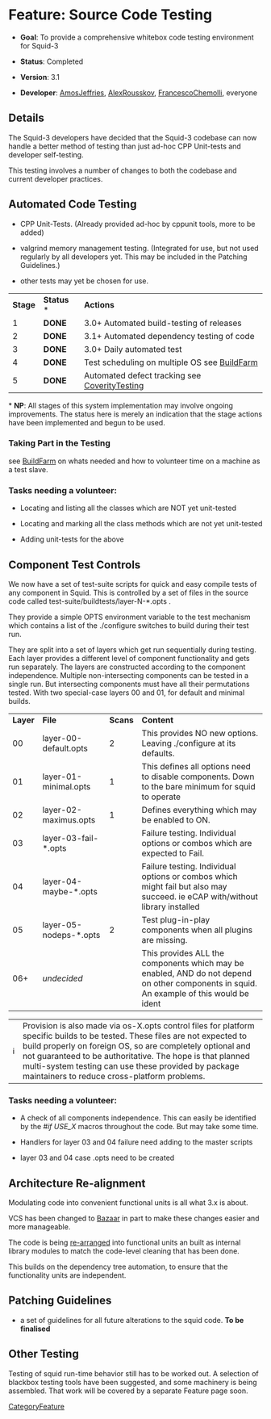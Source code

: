 # Feature: Source Code Testing

  - **Goal**: To provide a comprehensive whitebox code testing
    environment for Squid-3

  - **Status**: Completed

  - **Version**: 3.1

  - **Developer**:
    [AmosJeffries](/AmosJeffries#),
    [AlexRousskov](/AlexRousskov#),
    [FrancescoChemolli](/FrancescoChemolli#),
    everyone

## Details

The Squid-3 developers have decided that the Squid-3 codebase can now
handle a better method of testing than just ad-hoc CPP Unit-tests and
developer self-testing.

This testing involves a number of changes to both the codebase and
current developer practices.

## Automated Code Testing

  - CPP Unit-Tests. (Already provided ad-hoc by cppunit tools, more to
    be added)

  - valgrind memory management testing. (Integrated for use, but not
    used regularly by all developers yet. This may be included in the
    Patching Guidelines.)

  - other tests may yet be chosen for use.

|           |               |                                                                                                                                 |
| --------- | ------------- | ------------------------------------------------------------------------------------------------------------------------------- |
| **Stage** | **Status** \* | **Actions**                                                                                                                     |
| 1         | **DONE**      | 3.0+ Automated build-testing of releases                                                                                        |
| 2         | **DONE**      | 3.1+ Automated dependency testing of code                                                                                       |
| 3         | **DONE**      | 3.0+ Daily automated test                                                                                                       |
| 4         | **DONE**      | Test scheduling on multiple OS see [BuildFarm](/BuildFarm#)        |
| 5         | **DONE**      | Automated defect tracking see [CoverityTesting](/CoverityTesting#) |

\* **NP**: All stages of this system implementation may involve ongoing
improvements. The status here is merely an indication that the stage
actions have been implemented and begun to be used.

### Taking Part in the Testing

see
[BuildFarm](/BuildFarm#)
on whats needed and how to volunteer time on a machine as a test slave.

### Tasks needing a volunteer:

  - Locating and listing all the classes which are NOT yet unit-tested

  - Locating and marking all the class methods which are not yet
    unit-tested

  - Adding unit-tests for the above

## Component Test Controls

We now have a set of test-suite scripts for quick and easy compile tests
of any component in Squid. This is controlled by a set of files in the
source code called test-suite/buildtests/layer-N-\*.opts .

They provide a simple OPTS environment variable to the test mechanism
which contains a list of the ./configure switches to build during their
test run.

They are split into a set of layers which get run sequentially during
testing. Each layer provides a different level of component
functionality and gets run separately. The layers are constructed
according to the component independence. Multiple non-intersecting
components can be tested in a single run. But intersecting components
must have all their permutations tested. With two special-case layers 00
and 01, for default and minimal builds.

|           |                         |           |                                                                                                                                          |
| --------- | ----------------------- | --------- | ---------------------------------------------------------------------------------------------------------------------------------------- |
| **Layer** | **File**                | **Scans** | **Content**                                                                                                                              |
| 00        | layer-00-default.opts   | 2         | This provides NO new options. Leaving ./configure at its defaults.                                                                       |
| 01        | layer-01-minimal.opts   | 1         | This defines all options need to disable components. Down to the bare minimum for squid to operate                                       |
| 02        | layer-02-maximus.opts   | 1         | Defines everything which may be enabled to ON.                                                                                           |
| 03        | layer-03-fail-\*.opts   |           | Failure testing. Individual options or combos which are expected to Fail.                                                                |
| 04        | layer-04-maybe-\*.opts  |           | Failure testing. Individual options or combos which might fail but also may succeed. ie eCAP with/without library installed              |
| 05        | layer-05-nodeps-\*.opts | 2         | Test plug-in-play components when all plugins are missing.                                                                               |
| 06+       | *undecided*             |           | This provides ALL the components which may be enabled, AND do not depend on other components in squid. An example of this would be ident |

|                                                                        |                                                                                                                                                                                                                                                                                                                                                               |
| ---------------------------------------------------------------------- | ------------------------------------------------------------------------------------------------------------------------------------------------------------------------------------------------------------------------------------------------------------------------------------------------------------------------------------------------------------- |
| ℹ️ | Provision is also made via os-X.opts control files for platform specific builds to be tested. These files are not expected to build properly on foreign OS, so are completely optional and not guaranteed to be authoritative. The hope is that planned multi-system testing can use these provided by package maintainers to reduce cross-platform problems. |

### Tasks needing a volunteer:

  - A check of all components independence. This can easily be
    identified by the *\#if USE\_X* macros throughout the code. But may
    take some time.

  - Handlers for layer 03 and 04 failure need adding to the master
    scripts

  - layer 03 and 04 case .opts need to be created

## Architecture Re-alignment

Modulating code into convenient functional units is all what 3.x is
about.

VCS has been changed to
[Bazaar](/BzrInstructions#)
in part to make these changes easier and more manageable.

The code is being
[re-arranged](/Features/SourceLayout#)
into functional units an built as internal library modules to match the
code-level cleaning that has been done.

This builds on the dependency tree automation, to ensure that the
functionality units are independent.

## Patching Guidelines

  - a set of guidelines for all future alterations to the squid code.
    **To be finalised**

## Other Testing

Testing of squid run-time behavior still has to be worked out. A
selection of blackbox testing tools have been suggested, and some
machinery is being assembled. That work will be covered by a separate
Feature page soon.

[CategoryFeature](/CategoryFeature#)
